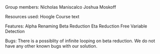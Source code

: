 Group members:
Nicholas Maniscalco
Joshua Moskoff

Resources used:
Hoogle
Course text

Features:
Alpha Renaming
Beta Reduction
Eta Reduction
Free Variable Detection

Bugs:
There is a possiblity of infinite looping on beta reduction. We do not have any other known bugs with our solution.